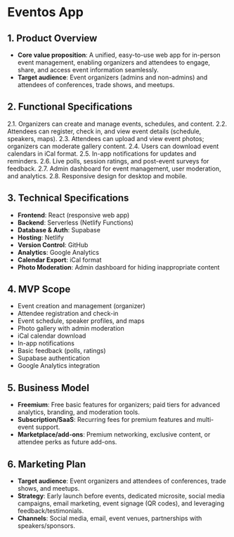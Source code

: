 # Eventos App

## 1. Product Overview
- **Core value proposition**: A unified, easy-to-use web app for in-person event management, enabling organizers and attendees to engage, share, and access event information seamlessly.
- **Target audience**: Event organizers (admins and non-admins) and attendees of conferences, trade shows, and meetups.

## 2. Functional Specifications
2.1. Organizers can create and manage events, schedules, and content.
2.2. Attendees can register, check in, and view event details (schedule, speakers, maps).
2.3. Attendees can upload and view event photos; organizers can moderate gallery content.
2.4. Users can download event calendars in iCal format.
2.5. In-app notifications for updates and reminders.
2.6. Live polls, session ratings, and post-event surveys for feedback.
2.7. Admin dashboard for event management, user moderation, and analytics.
2.8. Responsive design for desktop and mobile.

## 3. Technical Specifications
- **Frontend**: React (responsive web app)
- **Backend**: Serverless (Netlify Functions)
- **Database & Auth**: Supabase
- **Hosting**: Netlify
- **Version Control**: GitHub
- **Analytics**: Google Analytics
- **Calendar Export**: iCal format
- **Photo Moderation**: Admin dashboard for hiding inappropriate content

## 4. MVP Scope
- Event creation and management (organizer)
- Attendee registration and check-in
- Event schedule, speaker profiles, and maps
- Photo gallery with admin moderation
- iCal calendar download
- In-app notifications
- Basic feedback (polls, ratings)
- Supabase authentication
- Google Analytics integration

## 5. Business Model
- **Freemium**: Free basic features for organizers; paid tiers for advanced analytics, branding, and moderation tools.
- **Subscription/SaaS**: Recurring fees for premium features and multi-event support.
- **Marketplace/add-ons**: Premium networking, exclusive content, or attendee perks as future add-ons.

## 6. Marketing Plan
- **Target audience**: Event organizers and attendees of conferences, trade shows, and meetups.
- **Strategy**: Early launch before events, dedicated microsite, social media campaigns, email marketing, event signage (QR codes), and leveraging feedback/testimonials.
- **Channels**: Social media, email, event venues, partnerships with speakers/sponsors.
